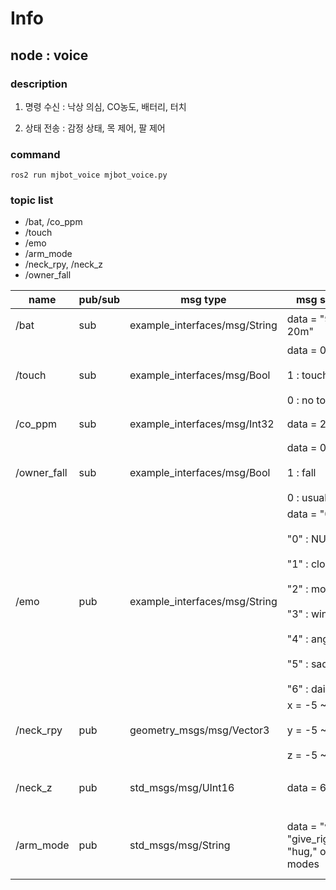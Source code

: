 # Info

## node : voice

### description

1. 명령 수신 : 낙상 의심, CO농도, 배터리, 터치

2. 상태 전송 : 감정 상태, 목 제어, 팔 제어

### command
```
ros2 run mjbot_voice mjbot_voice.py
```

### topic list

- /bat, /co_ppm
- /touch
- /emo
- /arm_mode
- /neck_rpy, /neck_z
- /owner_fall

| name          | pub/sub | msg type                               | msg structure             | hz | description |
|---------------|---------|----------------------------------------|---------------------------|----|---|
| /bat          | sub     | example_interfaces/msg/String          | data = "90%, 1h 20m"      | 1 | 배터리 잔량, 남은 시간 |
| /touch        | sub     | example_interfaces/msg/Bool            | data = 0 or 1 <br></br> 1 : touch <br></br> 0 : no touch | event | 터치 상태 |
| /co_ppm       | sub     | example_interfaces/msg/Int32           | data = 20 ~ 2000 | 1 | CO 농도(ppm) |
| /owner_fall   | sub     | example_interfaces/msg/Bool            | data = 0 or 1 <br></br> 1 : fall <br></br> 0 : usual| 낙상 의심 발생 시 | 낙상 의심 여부 |
| /emo          | pub     | example_interfaces/msg/String          | data = "0" ~ "6" <br></br> "0" : NULL <br></br> "1" : close <br></br> "2" : moving <br></br> "3" : wink <br></br> "4" : angry <br></br> "5" : sad <br></br> "6" : daily | 미정 | 감정 상태 |
| /neck_rpy     | pub     | geometry_msgs/msg/Vector3              | x = -5 ~ 5 <br></br> y = -5 ~ 5 <br></br> z = -5 ~ 5 | 미정 | 목 플랫폼 r,p,y  회전 각도 |
| /neck_z       | pub     | std_msgs/msg/UInt16                    | data = 60 ~ 100 | 미정 | 목 플랫폼 z 위아래(직선) 움직임 |
| /arm_mode        | pub     | std_msgs/msg/String                     | data = "walk," "give_right_hand," "hug," or custom modes  | Variable| Receives commands for different arm modes.             |